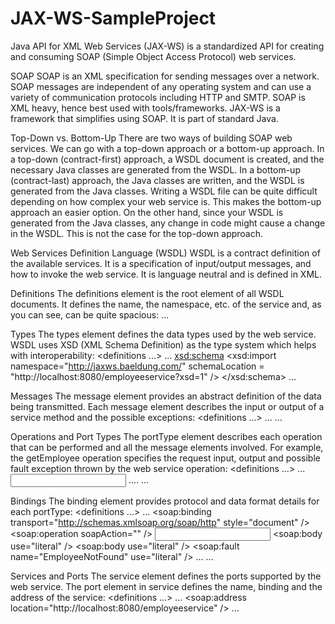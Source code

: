 # JAX-WS-SampleProject
Java API for XML Web Services (JAX-WS) is a standardized API for creating and consuming SOAP (Simple Object Access Protocol) web services.

SOAP
SOAP is an XML specification for sending messages over a network. SOAP messages are independent of any operating system and can use a variety of communication protocols including HTTP and SMTP.
SOAP is XML heavy, hence best used with tools/frameworks. JAX-WS is a framework that simplifies using SOAP. It is part of standard Java.

Top-Down vs. Bottom-Up
There are two ways of building SOAP web services. We can go with a top-down approach or a bottom-up approach.
In a top-down (contract-first) approach, a WSDL document is created, and the necessary Java classes are generated from the WSDL. In a bottom-up (contract-last) approach, the Java classes are written, and the WSDL is generated from the Java classes.
Writing a WSDL file can be quite difficult depending on how complex your web service is. This makes the bottom-up approach an easier option. On the other hand, since your WSDL is generated from the Java classes, any change in code might cause a change in the WSDL. This is not the case for the top-down approach.

Web Services Definition Language (WSDL)
WSDL is a contract definition of the available services. It is a specification of input/output messages, and how to invoke the web service. It is language neutral and is defined in XML.

Definitions
The definitions element is the root element of all WSDL documents. It defines the name, the namespace, etc. of the service and, as you can see, can be quite spacious:
<definitions xmlns="http://schemas.xmlsoap.org/wsdl/"
  xmlns:soap="http://schemas.xmlsoap.org/wsdl/soap/"
  xmlns:tns="http://jaxws.baeldung.com/"
  xmlns:wsam="http://www.w3.org/2007/05/addressing/metadata"
  xmlns:wsp="http://www.w3.org/ns/ws-policy"
  xmlns:wsp1_2="http://schemas.xmlsoap.org/ws/2004/09/policy"
  xmlns:wsu="http://docs.oasis-open.org/wss/2004/01/oasis-200401-wss-wssecurity-utility-1.0.xsd"
  xmlns:xsd="http://www.w3.org/2001/XMLSchema"
  targetNamespace="http://jaxws.baeldung.com/"
  name="EmployeeService">
  ...
</definitions>

Types
The types element defines the data types used by the web service. WSDL uses XSD (XML Schema Definition) as the type system which helps with interoperability:
<definitions ...>
    ...
    <types>
        <xsd:schema>
            <xsd:import namespace="http://jaxws.baeldung.com/"
              schemaLocation = "http://localhost:8080/employeeservice?xsd=1" />
        </xsd:schema>
    </types>
    ...
</definitions>

Messages
The message element provides an abstract definition of the data being transmitted. Each message element describes the input or output of a service method and the possible exceptions:
<definitions ...>
    ...
    <message name="getEmployee">
        <part name="parameters" element="tns:getEmployee" />
    </message>
    <message name="getEmployeeResponse">
        <part name="parameters" element="tns:getEmployeeResponse" />
    </message>
    <message name="EmployeeNotFound">
        <part name="fault" element="tns:EmployeeNotFound" />
    </message>
    ...
</definitions>

Operations and Port Types
The portType element describes each operation that can be performed and all the message elements involved. For example, the getEmployee operation specifies the request input, output and possible fault exception thrown by the web service operation:
<definitions ...>
    ...
    <portType name="EmployeeService">
        <operation name="getEmployee">
            <input
              wsam:Action="http://jaxws.baeldung.com/EmployeeService/getEmployeeRequest"
              message="tns:getEmployee" />
            <output
              wsam:Action="http://jaxws.baeldung.com/EmployeeService/getEmployeeResponse"
              message="tns:getEmployeeResponse" />
            <fault message="tns:EmployeeNotFound" name="EmployeeNotFound"
              wsam:Action="http://jaxws.baeldung.com/EmployeeService/getEmployee/Fault/EmployeeNotFound" />
        </operation>
    ....
    </portType>
    ...
</definitions>

Bindings
The binding element provides protocol and data format details for each portType:
<definitions ...>
    ...
    <binding name="EmployeeServiceImplPortBinding"
      type="tns:EmployeeService">
        <soap:binding transport="http://schemas.xmlsoap.org/soap/http"
          style="document" />
        <operation name="getEmployee">
            <soap:operation soapAction="" />
            <input>
                <soap:body use="literal" />
            </input>
            <output>
                <soap:body use="literal" />
            </output>
            <fault name="EmployeeNotFound">
                <soap:fault name="EmployeeNotFound" use="literal" />
            </fault>
        </operation>
        ...
    </binding>
    ...
</definitions>

Services and Ports
The service element defines the ports supported by the web service. The port element in service defines the name, binding and the address of the service:
<definitions ...>
    ...
    <service name="EmployeeService">
        <port name="EmployeeServiceImplPort"
          binding="tns:EmployeeServiceImplPortBinding">
            <soap:address
              location="http://localhost:8080/employeeservice" />
        </port>
    </service>
    ...
</definitions>
